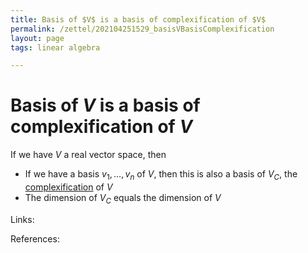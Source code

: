 ```yaml
---
title: Basis of $V$ is a basis of complexification of $V$
permalink: /zettel/202104251529_basisVBasisComplexification
layout: page
tags: linear algebra

---
```

# Basis of $V$ is a basis of complexification of $V$

If we have $V$ a real vector space, then

- If we have a basis $v_1, \ldots, v_n$ of $V$, then this is also a basis of $V_C$, the [complexification](202104251520_complexificationOfV) of $V$
- The dimension of $V_C$ equals the dimension of $V$

Links: 

References: 

